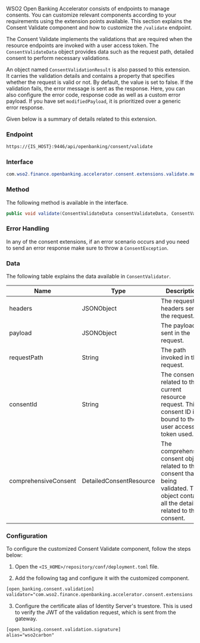 WSO2 Open Banking Accelerator consists of endpoints to manage consents. You can customize relevant components 
according to your requirements using the extension points available. This section explains the Consent Validate 
component and how to customize the `/validate` endpoint.

The Consent Validate implements the validations that are required when the resource endpoints are invoked with a user 
access token. The `ConsentValidateData` object provides data such as the request path, detailed consent to perform 
necessary validations. 

An object named `ConsentValidationResult` is also passed to this extension. It carries the validation details and 
contains a property that specifies whether the request is valid or not. By default, the value is set to false. 
If the validation fails, the error message is sent as the response. Here, you can also configure the error code,
response code as well as a custom error payload. If you have set `modifiedPayload`, it is prioritized over a 
generic error response.

Given below is a summary of details related to this extension.

### Endpoint
``` xml
https://{IS_HOST}:9446/api/openbanking/consent/validate
```

### Interface
``` java
com.wso2.finance.openbanking.accelerator.consent.extensions.validate.model.ConsentValidator
```
### Method 
The following method is available in the interface.
``` java
public void validate(ConsentValidateData consentValidateData, ConsentValidationResult consentValidationResult) throws ConsentException;
```

### Error Handling
In any of the consent extensions, if an error scenario occurs and you need to send an error response make sure to throw 
a `ConsentException`.

### Data
The following table explains the data available in `ConsentValidator`.

| Name      | Type                  | Description  |
| ----------|-----------------------| -------------|
| headers   | JSONObject            | The request headers sent in the request. |
| payload   | JSONObject            | The payload sent in the request. |
| requestPath   | String            | The path invoked in the request. |
| consentId | String                | The consent ID related to the current resource request. This consent ID is bound to the user access token used. |
| comprehensiveConsent  | DetailedConsentResource   | The comprehensive consent object related to the consent that is being validated. This object contains all the details related to the consent. |

### Configuration 

To configure the customized Consent Validate component, follow the steps below:

1. Open the `<IS_HOME>/repository/conf/deployment.toml` file.
    
2. Add the following tag and configure it with the customized component.
``` xml
[open_banking.consent.validation]
validator="com.wso2.finance.openbanking.accelerator.consent.extensions.validate.impl.DefaultConsentValidator"
```

3. Configure the certificate alias of Identity Server's truestore. This is used to verify the JWT of the 
validation request, which is sent from the gateway.
``` xml
[open_banking.consent.validation.signature]
alias="wso2carbon"
```
